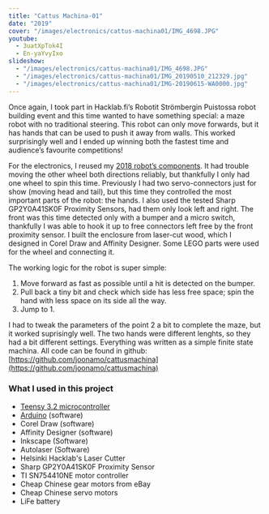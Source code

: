 ```yaml
---
title: "Cattus Machina-01"
date: "2019"
cover: "/images/electronics/cattus-machina01/IMG_4698.JPG"
youtube:
  - 3uatXpTok4I
  - En-yaYvyIxo
slideshow:
  - "/images/electronics/cattus-machina01/IMG_4698.JPG"
  - "/images/electronics/cattus-machina01/IMG_20190510_212329.jpg"
  - "/images/electronics/cattus-machina01/IMG-20190615-WA0000.jpg"
---
```


Once again, I took part in Hacklab.fi’s Robotit Strömbergin Puistossa robot building event and this time wanted to have something special: a maze robot with no traditional steering. This robot can only move forwards, but it has hands that can be used to push it away from walls. This worked surprisingly well and I ended up winning both the fastest time and audience’s favourite competitions!

For the electronics, I reused my [2018 robot’s components](/maze-robot-2018). It had trouble moving the other wheel both directions reliably, but thankfully I only had one wheel to spin this time. Previously I had two servo-connectors just for show (moving head and tail), but this time they controlled the most important parts of the robot: the hands. I also used the tested Sharp GP2Y0A41SK0F Proximity Sensors, had them only look left and right. The front was this time detected only with a bumper and a micro switch, thankfully I was able to hook it up to free connectors left free by the front proximity sensor. I built the enclosure from laser-cut wood, which I designed in Corel Draw and Affinity Designer. Some LEGO parts were used for the wheel and connecting it.

The working logic for the robot is super simple:

1. Move forward as fast as possible until a hit is detected on the bumper.
2. Pull back a tiny bit and check which side has less free space; spin the hand with less space on its side all the way.
3. Jump to 1.
    

I had to tweak the parameters of the point 2 a bit to complete the maze, but it worked suprisingly well. The two hands were different lenghts, so they had a bit different settings. Everything was written as a simple finite state machina. All code can be found in github: [https://github.com/joonamo/cattusmachina](https://github.com/joonamo/cattusmachina)

### What I used in this project

- [Teensy 3.2 microcontroller](https://www.pjrc.com/store/teensy32.html)
- [Arduino](https://www.arduino.cc/) (software)
- Corel Draw (software)
- Affinity Designer (software)
- Inkscape (Software)
- Autolaser (Software)
- Helsinki Hacklab's Laser Cutter
- Sharp GP2Y0A41SK0F Proximity Sensor
- TI SN754410NE motor controller
- Cheap Chinese gear motors from eBay
- Cheap Chinese servo motors
- LiFe battery
